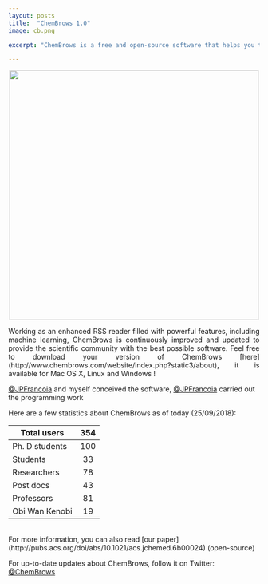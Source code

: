 ```yaml
---
layout: posts
title:  "ChemBrows 1.0"
image: cb.png

excerpt: "ChemBrows is a free and open-source software that helps you to stay up-to-date with the flood of scientific literature that is published every single day"

---
```

<p align="center">
  <img width="500" src="{{ site.baseurl }}/images/interface.jpg">
</p>
<p align="justify">
Working as an enhanced RSS reader filled with powerful features, including machine learning, ChemBrows is continuously improved and updated to provide the scientific community with the best possible software. Feel free to download your version of ChemBrows [here](http://www.chembrows.com/website/index.php?static3/about), it is available for Mac OS X, Linux and Windows !
</p>

[@JPFrancoia](https://twitter.com/JPFrancoia) and myself conceived the software, [@JPFrancoia](https://twitter.com/JPFrancoia) carried out the programming work

Here are a few statistics about ChemBrows as of today (25/09/2018):</p>  


| Total users    | 354  |
| -------------- | :--: |
| Ph. D students | 100  |
| Students       |  33  |
| Researchers    |  78  |
| Post docs      |  43  |
| Professors     |  81  |
| Obi Wan Kenobi |  19  |

<br>
For more information, you can also read [our paper](http://pubs.acs.org/doi/abs/10.1021/acs.jchemed.6b00024) (open-source) 

For up-to-date updates about ChemBrows, follow it on Twitter: [@ChemBrows](https://twitter.com/ChemBrows)

